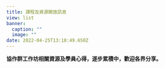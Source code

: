 ```yaml
---
title: 課程及資源開放訊息
view: list
banner:
  caption: ""
  image: ""
date: 2022-04-25T13:18:49.650Z
---
```


**協作群工作坊相關資源及學員心得，逐步累積中，歡迎各界分享。**

